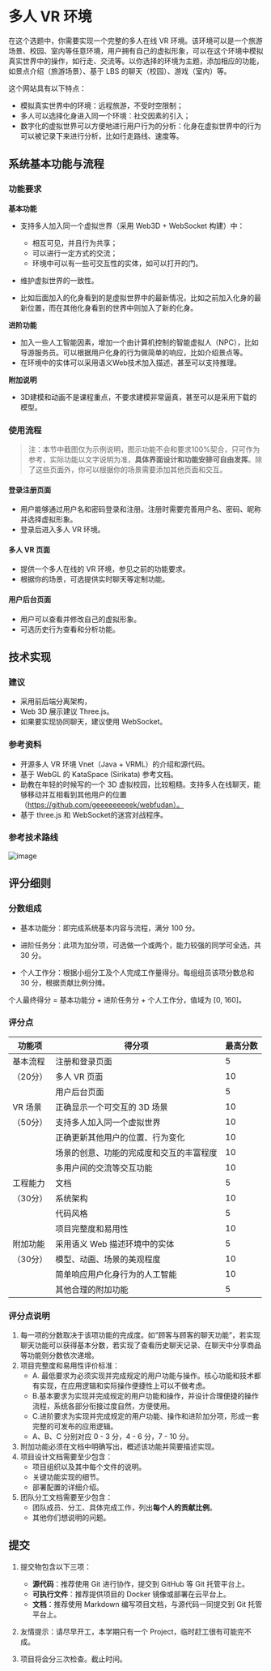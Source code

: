 # 多人 VR 环境

在这个选题中，你需要实现一个完整的多人在线 VR 环境。该环境可以是一个旅游场景、校园、室内等任意环境，用户拥有自己的虚拟形象，可以在这个环境中模拟真实世界中的操作，如行走、交流等。以你选择的环境为主题，添加相应的功能，如景点介绍（旅游场景）、基于 LBS 的聊天（校园）、游戏（室内）等。

这个网站具有以下特点：

- 模拟真实世界中的环境：远程旅游，不受时空限制；
- 多人可以选择化身进入同一个环境：社交因素的引入；
- 数字化的虚拟世界可以方便地进行用户行为的分析：化身在虚拟世界中的行为可以被记录下来进行分析，比如行走路线、速度等。

## 系统基本功能与流程

### 功能要求

**基本功能**

- 支持多人加入同一个虚拟世界（采用 Web3D + WebSocket 构建）中：

  - 相互可见，并且行为共享；
  - 可以进行一定方式的交流；
  - 环境中可以有一些可交互性的实体，如可以打开的门。

- 维护虚拟世界的一致性。

- 比如后面加入的化身看到的是虚拟世界中的最新情况，比如之前加入化身的最新位置，而在其他化身看到的世界中则加入了新的化身。

**进阶功能**

- 加入一些人工智能因素，增加一个由计算机控制的智能虚拟人（NPC），比如导游服务员。可以根据用户化身的行为做简单的响应，比如介绍景点等。
- 在环境中的实体可以采用语义Web技术加入描述，甚至可以支持推理。

**附加说明**

- 3D建模和动画不是课程重点，不要求建模非常逼真，甚至可以是采用下载的模型。

### 使用流程

> 注：本节中截图仅为示例说明，图示功能不会和要求100%契合，只可作为参考，实际功能以文字说明为准，**具体界面设计和功能安排可自由发挥**。除了这些页面外，你可以根据你的场景需要添加其他页面和交互。

#### 登录注册页面

- 用户能够通过用户名和密码登录和注册。注册时需要完善用户名、密码、昵称并选择虚拟形象。
- 登录后进入多人 VR 环境。

#### 多人 VR 页面

- 提供一个多人在线的 VR 环境，参见之前的功能要求。
- 根据你的场景，可选提供实时聊天等定制功能。

#### 用户后台页面

- 用户可以查看并修改自己的虚拟形象。
- 可选历史行为查看和分析功能。

## 技术实现

### 建议

- 采用前后端分离架构，
- Web 3D 展示建议 Three.js。
- 如果要实现协同聊天，建议使用 WebSocket。

### 参考资料

- 开源多人 VR 环境 Vnet（Java + VRML）的介绍和源代码。
- 基于 WebGL 的 KataSpace (Sirikata) 参考文档。
- 助教在年轻的时候写的一个 3D 虚拟校园，比较粗糙。支持多人在线聊天，能够移动并互相看到其他用户的位置（https://github.com/geeeeeeeeek/webfudan）。
- 基于 three.js 和 WebSocket的迷宫对战程序。

### 参考技术路线

![image](https://cloud.githubusercontent.com/assets/7262715/25138503/442abcb2-248d-11e7-816c-4cf672e3e033.png)

## 评分细则

### 分数组成

- 基本功能分：即完成系统基本内容与流程，满分 100 分。

- 进阶任务分：此项为加分项，可选做一个或两个，能力较强的同学可全选，共 30 分。

- 个人工作分：根据小组分工及个人完成工作量得分。每组组员该项分数总和 30 分，根据贡献比例分摊。

个人最终得分 = 基本功能分 + 进阶任务分 + 个人工作分，值域为 [0, 160]。

### 评分点

| 功能项   | 得分项                  | 最高分数 |
| ----- | -------------------- | ---- |
| 基本流程  | 注册和登录页面              | 5    |
| （20分） | 多人 VR 页面             | 10   |
|       | 用户后台页面               | 5    |
| VR 场景 | 正确显示一个可交互的 3D 场景     | 10   |
| （50分） | 支持多人加入同一个虚拟世界        | 10   |
|       | 正确更新其他用户的位置、行为变化     | 10   |
|       | 场景的创意、功能的完成度和交互的丰富程度 | 10   |
|       | 多用户间的交流等交互功能         | 10   |
| 工程能力  | 文档                   | 5    |
| （30分） | 系统架构                 | 10   |
|       | 代码风格                 | 5    |
|       | 项目完整度和易用性            | 10   |
| 附加功能  | 采用语义 Web 描述环境中的实体    | 5    |
| （30分） | 模型、动画、场景的美观程度        | 10   |
|       | 简单响应用户化身行为的人工智能      | 10   |
|       | 其他合理的附加功能            | 5    |

### 评分点说明

 1. 每一项的分数取决于该项功能的完成度。如“顾客与顾客的聊天功能”，若实现聊天功能可以获得基本分数，若实现了查看历史聊天记录、在聊天中分享商品等功能则分数依次递增。
 2. 项目完整度和易用性评价标准：
    - A.	最低要求为必须实现并完成规定的用户功能与操作。核心功能和技术都有实现，在应用逻辑和实际操作便捷性上可以不做考虑。
    - B.基本要求为实现并完成规定的用户功能和操作，并设计合理便捷的操作流程，系统各部分衔接过度自然，方便使用。
    - C.进阶要求为实现并完成规定的用户功能、操作和进阶加分项，形成一套完整的可发布的应用逻辑。
    - A、B、C 分别对应 0 - 3 分，4 - 6 分，7 - 10 分。
 3. 附加功能必须在文档中明确写出，概述该功能并简要描述实现。
 4. 项目设计文档需要至少包含：
    - 项目组织以及其中每个文件的说明。
    - 关键功能实现的细节。
    - 部署配置的详细介绍。
 5. 团队分工文档需要至少包含：
    - 团队成员、分工、具体完成工作，列出**每个人的贡献比例**。
    - 其他你们想说明的问题。

## 提交

1. 提交物包含以下三项：

   - **源代码**：推荐使用 Git 进行协作，提交到 GitHub 等 Git 托管平台上。
   - **可执行文件**：推荐提供项目的 Docker 镜像或部署在云平台上。
   - **文档**：推荐使用 Markdown 编写项目文档，与源代码一同提交到 Git 托管平台上。
2. 友情提示：请尽早开工，本学期只有一个 Project，临时赶工很有可能完不成。
3. 项目将会分三次检查。截止时间。